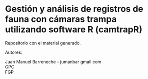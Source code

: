 Gestión y análisis de registros de fauna con cámaras trampa utilizando software R (camtrapR)
============================================================================================

Repositorio con el material generado.

Autores:

Juan Manuel Barreneche - jumanbar <at> gmail.com  
GPC  
FGP  
